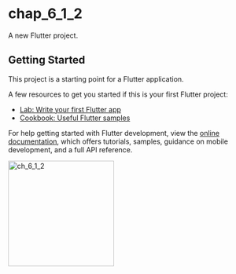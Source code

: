 # chap_6_1_2

A new Flutter project.

## Getting Started

This project is a starting point for a Flutter application.

A few resources to get you started if this is your first Flutter project:

- [Lab: Write your first Flutter app](https://docs.flutter.dev/get-started/codelab)
- [Cookbook: Useful Flutter samples](https://docs.flutter.dev/cookbook)

For help getting started with Flutter development, view the
[online documentation](https://docs.flutter.dev/), which offers tutorials,
samples, guidance on mobile development, and a full API reference.

<img width="215" alt="ch_6_1_2" src="https://user-images.githubusercontent.com/114164037/216193211-96538fbe-77ca-406e-8e50-35a9066c072d.png">

